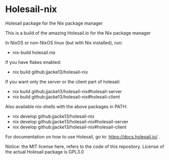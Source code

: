 # Holesail-nix
Holesail package for the Nix package manager

This is a build of the amazing Holesail.io for the Nix package manager

In NixOS or non-NixOS linux (but with Nix installed), run: 

- nix-build holesail.nix

If you have flakes enabled:

- nix build github:jjacke13/holesail-nix

If you want only the server or the client part of holesail:

- nix build github:jjacke13/holesail-nix#holesail-server
- nix build github:jjacke13/holesail-nix#holesail-client

Also available nix-shells with the above packages in PATH:

- nix develop github:jjacke13/holesail-nix
- nix develop github:jjacke13/holesail-nix#holesail-server
- nix develop github:jjacke13/holesail-nix#holesail-client

For documentation on how to use Holesail, go to: https://docs.holesail.io/ .

Notice: the MIT license here, refers to the code of this repository. License of the actual Holesail package is GPL3.0
